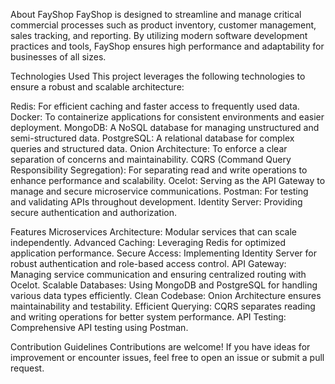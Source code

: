 About FayShop
FayShop is designed to streamline and manage critical commercial processes such as product inventory, customer management, sales tracking, and reporting. By utilizing modern software development practices and tools, FayShop ensures high performance and adaptability for businesses of all sizes.


Technologies Used
This project leverages the following technologies to ensure a robust and scalable architecture:

Redis: For efficient caching and faster access to frequently used data.
Docker: To containerize applications for consistent environments and easier deployment.
MongoDB: A NoSQL database for managing unstructured and semi-structured data.
PostgreSQL: A relational database for complex queries and structured data.
Onion Architecture: To enforce a clear separation of concerns and maintainability.
CQRS (Command Query Responsibility Segregation): For separating read and write operations to enhance performance and scalability.
Ocelot: Serving as the API Gateway to manage and secure microservice communications.
Postman: For testing and validating APIs throughout development.
Identity Server: Providing secure authentication and authorization.


Features
Microservices Architecture: Modular services that can scale independently.
Advanced Caching: Leveraging Redis for optimized application performance.
Secure Access: Implementing Identity Server for robust authentication and role-based access control.
API Gateway: Managing service communication and ensuring centralized routing with Ocelot.
Scalable Databases: Using MongoDB and PostgreSQL for handling various data types efficiently.
Clean Codebase: Onion Architecture ensures maintainability and testability.
Efficient Querying: CQRS separates reading and writing operations for better system performance.
API Testing: Comprehensive API testing using Postman.


Contribution Guidelines
Contributions are welcome! If you have ideas for improvement or encounter issues, feel free to open an issue or submit a pull request. 
